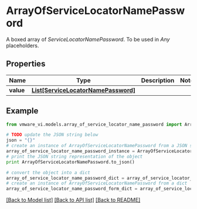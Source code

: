 # ArrayOfServiceLocatorNamePassword

A boxed array of *ServiceLocatorNamePassword*. To be used in *Any* placeholders. 

## Properties
Name | Type | Description | Notes
------------ | ------------- | ------------- | -------------
**value** | [**List[ServiceLocatorNamePassword]**](ServiceLocatorNamePassword.md) |  | 

## Example

```python
from vmware_vi.models.array_of_service_locator_name_password import ArrayOfServiceLocatorNamePassword

# TODO update the JSON string below
json = "{}"
# create an instance of ArrayOfServiceLocatorNamePassword from a JSON string
array_of_service_locator_name_password_instance = ArrayOfServiceLocatorNamePassword.from_json(json)
# print the JSON string representation of the object
print ArrayOfServiceLocatorNamePassword.to_json()

# convert the object into a dict
array_of_service_locator_name_password_dict = array_of_service_locator_name_password_instance.to_dict()
# create an instance of ArrayOfServiceLocatorNamePassword from a dict
array_of_service_locator_name_password_form_dict = array_of_service_locator_name_password.from_dict(array_of_service_locator_name_password_dict)
```
[[Back to Model list]](../README.md#documentation-for-models) [[Back to API list]](../README.md#documentation-for-api-endpoints) [[Back to README]](../README.md)


